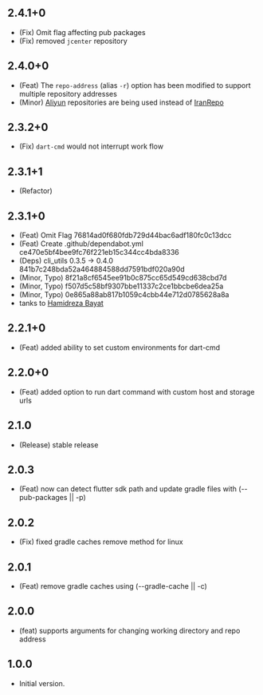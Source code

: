 ## 2.4.1+0

- (Fix) Omit flag affecting pub packages
- (Fix) removed `jcenter` repository

## 2.4.0+0

- (Feat) The `repo-address` (alias `-r`) option has been modified to support multiple repository addresses
- (Minor) [Aliyun](https://developer.aliyun.com/) repositories are being used instead of [IranRepo](https://iranrepo.ir/)

## 2.3.2+0

- (Fix) `dart-cmd` would not interrupt work flow

## 2.3.1+1

- (Refactor)

## 2.3.1+0

- (Feat) Omit Flag 76814ad0f680fdb729d44bac6adf180fc0c13dcc
- (Feat) Create .github/dependabot.yml ce470e5bf4bee9fc76f221eb15c344cc4bda8336
- (Deps) cli_utils 0.3.5 -> 0.4.0 841b7c248bda52a464884588dd7591bdf020a90d
- (Minor, Typo) 8f21a8cf6545ee91b0c875cc65d549cd638cbd7d
- (Minor, Typo) f507d5c58bf9307bbe11337c2ce1bbcbe6dea25a
- (Minor, Typo) 0e865a88ab817b1059c4cbb44e712d0785628a8a
- tanks to [Hamidreza Bayat](https://github.com/HrBDev)

## 2.2.1+0

- (Feat) added ability to set custom environments for dart-cmd

## 2.2.0+0

- (Feat) added option to run dart command with custom host and storage urls

## 2.1.0

- (Release) stable release

## 2.0.3

- (Feat) now can detect flutter sdk path
and update gradle files with (--pub-packages || -p)

## 2.0.2

- (Fix) fixed gradle caches remove method for linux

## 2.0.1

- (Feat) remove gradle caches using (--gradle-cache || -c)

## 2.0.0

- (feat) supports arguments for changing working directory and repo address

## 1.0.0

- Initial version.
